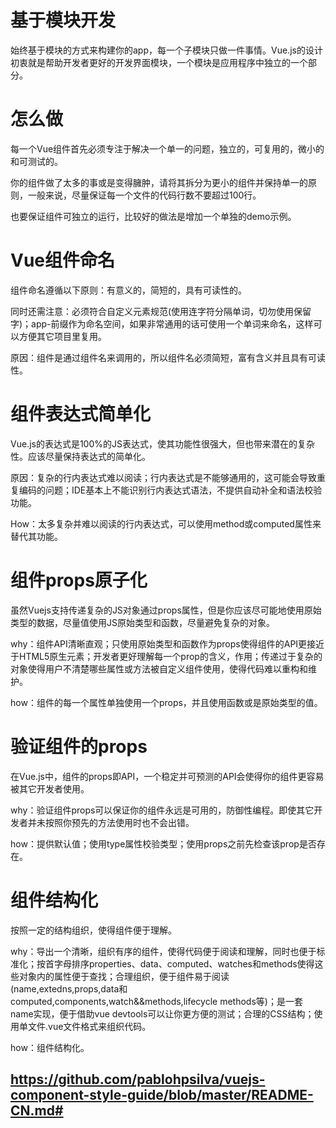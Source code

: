 # 基于模块开发

始终基于模块的方式来构建你的app，每一个子模块只做一件事情。Vue.js的设计初衷就是帮助开发者更好的开发界面模块，一个模块是应用程序中独立的一个部分。

# 怎么做

每一个Vue组件首先必须专注于解决一个单一的问题，独立的，可复用的，微小的和可测试的。

你的组件做了太多的事或是变得臃肿，请将其拆分为更小的组件并保持单一的原则，一般来说，尽量保证每一个文件的代码行数不要超过100行。

也要保证组件可独立的运行，比较好的做法是增加一个单独的demo示例。

# Vue组件命名

组件命名遵循以下原则：有意义的，简短的，具有可读性的。

同时还需注意：必须符合自定义元素规范(使用连字符分隔单词，切勿使用保留字)；app-前缀作为命名空间，如果非常通用的话可使用一个单词来命名，这样可以方便其它项目里复用。

原因：组件是通过组件名来调用的，所以组件名必须简短，富有含义并且具有可读性。

# 组件表达式简单化

Vue.js的表达式是100%的JS表达式，使其功能性很强大，但也带来潜在的复杂性。应该尽量保持表达式的简单化。

原因：复杂的行内表达式难以阅读；行内表达式是不能够通用的，这可能会导致重复编码的问题；IDE基本上不能识别行内表达式语法，不提供自动补全和语法校验功能。

How：太多复杂并难以阅读的行内表达式，可以使用method或computed属性来替代其功能。

# 组件props原子化

虽然Vuejs支持传递复杂的JS对象通过props属性，但是你应该尽可能地使用原始类型的数据，尽量值使用JS原始类型和函数，尽量避免复杂的对象。

why：组件API清晰直观；只使用原始类型和函数作为props使得组件的API更接近于HTML5原生元素；开发者更好理解每一个prop的含义，作用；传递过于复杂的对象使得用户不清楚哪些属性或方法被自定义组件使用，使得代码难以重构和维护。

how：组件的每一个属性单独使用一个props，并且使用函数或是原始类型的值。

# 验证组件的props

在Vue.js中，组件的props即API，一个稳定并可预测的API会使得你的组件更容易被其它开发者使用。

why：验证组件props可以保证你的组件永远是可用的，防御性编程。即使其它开发者并未按照你预先的方法使用时也不会出错。

how：提供默认值；使用type属性校验类型；使用props之前先检查该prop是否存在。

# 组件结构化

按照一定的结构组织，使得组件便于理解。

why：导出一个清晰，组织有序的组件，使得代码便于阅读和理解，同时也便于标准化；按首字母排序properties、data、computed、watches和methods使得这些对象内的属性便于查找；合理组织，便于组件易于阅读(name,extedns,props,data和computed,components,watch&&methods,lifecycle methods等)；是一套name实现，便于借助vue devtools可以让你更方便的测试；合理的CSS结构；使用单文件.vue文件格式来组织代码。

how：组件结构化。

## https://github.com/pablohpsilva/vuejs-component-style-guide/blob/master/README-CN.md#
